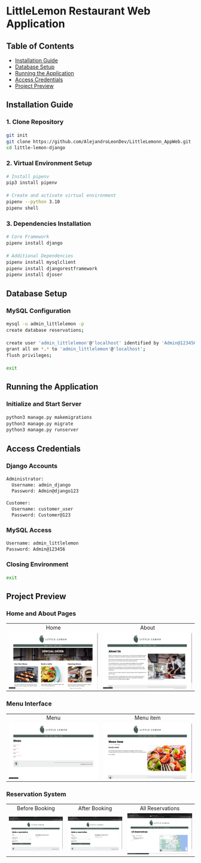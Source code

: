 # LittleLemon Restaurant Web Application

## Table of Contents
- [Installation Guide](#installation-guide)
- [Database Setup](#database-setup)
- [Running the Application](#running-the-application)
- [Access Credentials](#access-credentials)
- [Project Preview](#project-preview)

## Installation Guide

### 1. Clone Repository
```bash
git init
git clone https://github.com/AlejandroLeonDev/LittleLemonn_AppWeb.git
cd little-lemon-django
```

### 2. Virtual Environment Setup
```bash
# Install pipenv
pip3 install pipenv

# Create and activate virtual environment
pipenv --python 3.10
pipenv shell
```

### 3. Dependencies Installation
```bash
# Core Framework
pipenv install django

# Additional Dependencies
pipenv install mysqlclient
pipenv install djangorestframework
pipenv install djoser
```

## Database Setup

### MySQL Configuration
```bash
mysql -u admin_littlelemon -p
create database reservations;

create user 'admin_littlelemon'@'localhost' identified by 'Admin@123456';
grant all on *.* to 'admin_littlelemon'@'localhost';
flush privileges;

exit
```

## Running the Application

### Initialize and Start Server
```bash
python3 manage.py makemigrations
python3 manage.py migrate
python3 manage.py runserver
```

## Access Credentials

### Django Accounts
```plaintext
Administrator:
  Username: admin_django
  Password: Admin@django123

Customer:
  Username: customer_user
  Password: Customer@123
```

### MySQL Access
```plaintext
Username: admin_littlelemon
Password: Admin@123456
```

### Closing Environment
```bash
exit
```

## Project Preview

### Home and About Pages
<table align='center'>
  <tr align='center'>
    <td>Home</td>
    <td>About</td>
  </tr>
  <tr align='center'>
    <td>
      <img src='little-lemon-django/little-lemon_Imagen1.png' alt="Home Page"/>
    </td>
    <td>
      <img src='little-lemon-django/little-lemon_Imagen2.png' alt="About Page"/>
    </td>
  </tr>
</table>

### Menu Interface
<table align='center'>
  <tr align='center'>
    <td>Menu</td>
    <td>Menu item</td>
  </tr>
  <tr align='center'>
    <td>
      <img src='little-lemon-django/little-lemon_Imagen3.png' alt="Menu Page"/>
    </td>
    <td>
      <img src='little-lemon-django/little-lemon_Imagen4.png' alt="Menu Item Page"/>
    </td>
  </tr>
</table>

### Reservation System
<table align='center'>
  <tr align='center'>
    <td>Before Booking</td>
    <td>After Booking</td>
    <td>All Reservations</td>
  </tr>
  <tr align='center'>
    <td>
      <img src='little-lemon-django/little-lemon_Imagen5.png' alt="Before Booking Page"/>
    </td>
    <td>
      <img src='little-lemon-django/little-lemon_Imagen6.png' alt="After Booking Page"/>
    </td>
    <td>
      <img src='little-lemon-django/little-lemon_Imagen7.png' alt="All Reservations Page"/>
    </td>
  </tr>
</table>
